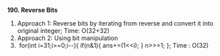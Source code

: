 **190. Reverse Bits**
1. Approach 1: Reverse bits by iterating from reverse and convert it into original integer; Time: O(32+32)
2. Approach 2: Using bit manipulation
3.  for(int i=31;i>=0;i--){
if(n&1){
ans+=(1<<i);
}
n>>=1;
}; Time : O(32)
